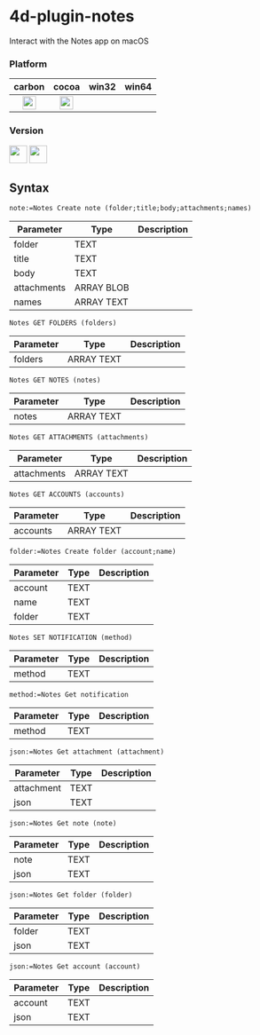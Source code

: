 # 4d-plugin-notes

Interact with the Notes app on macOS

### Platform

| carbon | cocoa | win32 | win64 |
|:------:|:-----:|:---------:|:---------:|
|<img src="https://cloud.githubusercontent.com/assets/1725068/22371562/1b091f0a-e4db-11e6-8458-8653954a7cce.png" width="24" height="24" />|<img src="https://cloud.githubusercontent.com/assets/1725068/22371562/1b091f0a-e4db-11e6-8458-8653954a7cce.png" width="24" height="24" />|||

### Version

<img src="https://cloud.githubusercontent.com/assets/1725068/18940649/21945000-8645-11e6-86ed-4a0f800e5a73.png" width="32" height="32" /> <img src="https://cloud.githubusercontent.com/assets/1725068/18940648/2192ddba-8645-11e6-864d-6d5692d55717.png" width="32" height="32" />

## Syntax

```
note:=Notes Create note (folder;title;body;attachments;names)
```

Parameter|Type|Description
------------|------------|----
folder|TEXT|
title|TEXT|
body|TEXT|
attachments|ARRAY BLOB|
names|ARRAY TEXT|

```
Notes GET FOLDERS (folders)
```

Parameter|Type|Description
------------|------------|----
folders|ARRAY TEXT|

```
Notes GET NOTES (notes)
```

Parameter|Type|Description
------------|------------|----
notes|ARRAY TEXT|

```
Notes GET ATTACHMENTS (attachments)
```

Parameter|Type|Description
------------|------------|----
attachments|ARRAY TEXT|

```
Notes GET ACCOUNTS (accounts)
```

Parameter|Type|Description
------------|------------|----
accounts|ARRAY TEXT|

```
folder:=Notes Create folder (account;name)
```

Parameter|Type|Description
------------|------------|----
account|TEXT|
name|TEXT|
folder|TEXT|

```
Notes SET NOTIFICATION (method)
```

Parameter|Type|Description
------------|------------|----
method|TEXT|

```
method:=Notes Get notification
```

Parameter|Type|Description
------------|------------|----
method|TEXT|

```
json:=Notes Get attachment (attachment)
```

Parameter|Type|Description
------------|------------|----
attachment|TEXT|
json|TEXT|

```
json:=Notes Get note (note)
```

Parameter|Type|Description
------------|------------|----
note|TEXT|
json|TEXT|

```
json:=Notes Get folder (folder)
```

Parameter|Type|Description
------------|------------|----
folder|TEXT|
json|TEXT|

```
json:=Notes Get account (account)
```

Parameter|Type|Description
------------|------------|----
account|TEXT|
json|TEXT|
